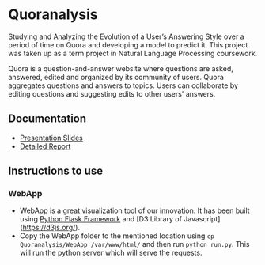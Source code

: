 # Quoranalysis

Studying and Analyzing the Evolution of a User’s Answering Style over a period of time on Quora and developing a model to predict it. This project was taken up as a term project in Natural Language Processing coursework.

Quora is a question-and-answer website where questions are asked, answered, edited and organized by its community of users. Quora aggregates questions and answers to topics. Users can collaborate by editing questions and suggesting edits to other users' answers.

## Documentation

* [Presentation Slides](https://drive.google.com/file/d/0B8HueGvBKu5nOGZBUVZGYjVWMGs/view?usp=sharing)
* [Detailed Report](https://drive.google.com/file/d/0B8HueGvBKu5nNTdRVHpGd3JMT0U/view?usp=sharing)

## Instructions to use

### WebApp
* WebApp is a great visualization tool of our innovation. It has been built using [Python Flask Framework](http://code.tutsplus.com/tutorials/creating-a-web-app-from-scratch-using-python-flask-and-mysql--cms-22972) and [D3 Library of Javascript] (https://d3js.org/).
* Copy the WebApp folder to the mentioned location using ```cp Quoranalysis/WepApp /var/www/html/``` and then run ```python run.py```. This will run the python server which will serve the requests.
